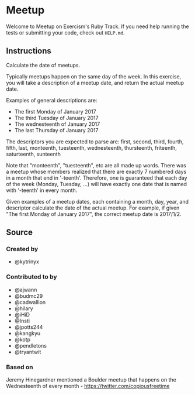 # Meetup

Welcome to Meetup on Exercism's Ruby Track.
If you need help running the tests or submitting your code, check out `HELP.md`.

## Instructions

Calculate the date of meetups.

Typically meetups happen on the same day of the week.  In this exercise, you
will take a description of a meetup date, and return the actual meetup date.

Examples of general descriptions are:

- The first Monday of January 2017
- The third Tuesday of January 2017
- The wednesteenth of January 2017
- The last Thursday of January 2017

The descriptors you are expected to parse are:
first, second, third, fourth, fifth, last, monteenth, tuesteenth, wednesteenth,
thursteenth, friteenth, saturteenth, sunteenth

Note that "monteenth", "tuesteenth", etc are all made up words. There was a
meetup whose members realized that there are exactly 7 numbered days in a month
that end in '-teenth'. Therefore, one is guaranteed that each day of the week
(Monday, Tuesday, ...) will have exactly one date that is named with '-teenth'
in every month.

Given examples of a meetup dates, each containing a month, day, year, and
descriptor calculate the date of the actual meetup.  For example, if given
"The first Monday of January 2017", the correct meetup date is 2017/1/2.

## Source

### Created by

- @kytrinyx

### Contributed to by

- @ajwann
- @budmc29
- @cadwallion
- @hilary
- @iHiD
- @Insti
- @jpotts244
- @kangkyu
- @kotp
- @pendletons
- @tryantwit

### Based on

Jeremy Hinegardner mentioned a Boulder meetup that happens on the Wednesteenth of every month - https://twitter.com/copiousfreetime